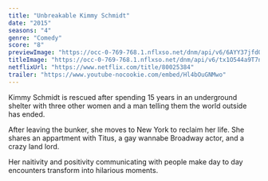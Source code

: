 ```yaml
---
title: "Unbreakable Kimmy Schmidt"
date: "2015"
seasons: "4"
genre: "Comedy"
score: "8"
previewImage: "https://occ-0-769-768.1.nflxso.net/dnm/api/v6/6AYY37jfdO6hpXcMjf9Yu5cnmO0/AAAABeG10KbSNxFRPL--wagNLAF7og0kerdBpu8cx3VMEkGk4vlrpXwazJsiQ51-1IgE6gJUkATvCCFiCdD-LSKN0pf9hoXM.jpg"
titleImage: "https://occ-0-769-768.1.nflxso.net/dnm/api/v6/tx1O544a9T7n8Z_G12qaboulQQE/AAAABfV0aB6ON-HKsJjp4ujOabhsm51zYBPyA9dvvPvq0WDWRsTOIV4Sx1rvHqmqfcbbvgTeKI38JHeT4XMtM1ot5ax6fZIo0ojEvazspDL9coODGLoKTDqazylIrUHAF7gIhJrIBCbyu2CeSCVNWEzcXZn0YScXUUS_ao9etRmq-lWPoQ.png"
netflixUrl: "https://www.netflix.com/title/80025384"
trailer: "https://www.youtube-nocookie.com/embed/Hl4bOuGNMwo"
---
```


Kimmy Schmidt is rescued after spending 15 years in an underground shelter with three other women and a man telling them the world outside has ended.

After leaving the bunker, she moves to New York to reclaim her life. She shares an appartment with Titus, a gay wannabe Broadway actor, and a crazy land lord.

Her naitivity and positivity communicating with people make day to day encounters transform into hilarious moments.
